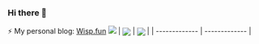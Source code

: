 ### Hi there 👋
⚡ My personal blog: [Wisp.fun](http://wisp.fun) 
![](https://github-readme-stats.vercel.app/api?username=lyb926)
| <a href="https://github.com/anuraghazra/github-readme-stats"><img align="center" src="https://github-readme-stats.vercel.app/api?username=lyb926&show_icons=true&include_all_commits=true&theme=buefy&hide_border=true" /></a> | <a href="https://github.com/anuraghazra/github-readme-stats"><img align="center" src="https://github-readme-stats.vercel.app/api/top-langs/?username=lyb926&layout=compact&theme=buefy&hide_border=true" /></a> |
| ------------- | ------------- |

<!--
**LYB926/LYB926** is a ✨ _special_ ✨ repository because its `README.md` (this file) appears on your GitHub profile.

Here are some ideas to get you started:

- 🔭 I’m currently working on ...
- 🌱 I’m currently learning ...
- 👯 I’m looking to collaborate on ...
- 🤔 I’m looking for help with ...
- 💬 Ask me about ...
- 📫 How to reach me: ...
- 😄 Pronouns: ...
- ⚡ Fun fact: ...
-->
